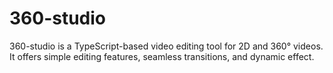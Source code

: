 # 360-studio
360-studio is a TypeScript-based video editing tool for 2D and 360° videos. It offers simple editing features, seamless transitions, and dynamic effect.

